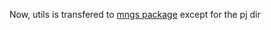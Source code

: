 Now, utils is transfered to [mngs package](https://github.com/ywatanabe1989/mngs) except for the pj dir
